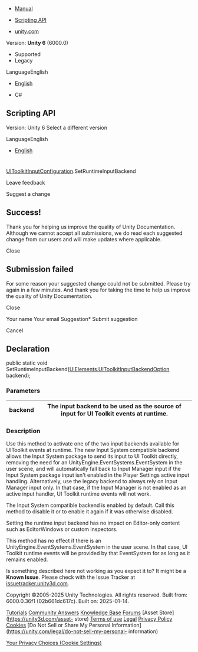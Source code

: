 [ ]()

  * [Manual](../Manual/index.html)
  * [Scripting API](../ScriptReference/index.html)

  * [unity.com](https://unity.com/)

Version: **Unity 6** (6000.0)

  * Supported
  * Legacy

LanguageEnglish

  * [English]()

  * C#

[ ](https://docs.unity3d.com)

## Scripting API

Version: Unity 6 Select a different version

LanguageEnglish

  * [English]()

#
[UIToolkitInputConfiguration](UIElements.UIToolkitInputConfiguration.html).SetRuntimeInputBackend

Leave feedback

Suggest a change

## Success!

Thank you for helping us improve the quality of Unity Documentation. Although
we cannot accept all submissions, we do read each suggested change from our
users and will make updates where applicable.

Close

## Submission failed

For some reason your suggested change could not be submitted. Please <a>try
again</a> in a few minutes. And thank you for taking the time to help us
improve the quality of Unity Documentation.

Close

Your name Your email Suggestion* Submit suggestion

Cancel

[ ]()

## Declaration

public static void
SetRuntimeInputBackend([UIElements.UIToolkitInputBackendOption](UIElements.UIToolkitInputBackendOption.html)
backend);

### Parameters

backend |  The input backend to be used as the source of input for UI Toolkit events at runtime.   
---|---  
  
### Description

Use this method to activate one of the two input backends available for
UIToolkit events at runtime. The new Input System compatible backend allows
the Input System package to send its input to UI Toolkit directly, removing
the need for an UnityEngine.EventSystems.EventSystem in the user scene, and
will automatically fall back to Input Manager input if the Input System
package input isn't enabled in the Player Settings active input handling.
Alternatively, use the legacy backend to always rely on Input Manager input
only. In that case, if the Input Manager is not enabled as an active input
handler, UI Toolkit runtime events will not work.

The Input System compatible backend is enabled by default. Call this method to
disable it or to enable it again if it was otherwise disabled.  
  
Setting the runtime input backend has no impact on Editor-only content such as
EditorWindows or custom inspectors.  
  
This method has no effect if there is an UnityEngine.EventSystems.EventSystem
in the user scene. In that case, UI Toolkit runtime events will be provided by
that EventSystem for as long as it remains enabled.

Is something described here not working as you expect it to? It might be a
**Known Issue**. Please check with the Issue Tracker at
[issuetracker.unity3d.com](https://issuetracker.unity3d.com).

Copyright ©2005-2025 Unity Technologies. All rights reserved. Built from:
6000.0.36f1 (02b661dc617c). Built on: 2025-01-14.

[Tutorials](https://unity3d.com/learn) [Community
Answers](https://answers.unity3d.com) [Knowledge
Base](https://support.unity3d.com/hc/en-us)
[Forums](https://forum.unity3d.com) [Asset Store](https://unity3d.com/asset-
store) [Terms of use](https://docs.unity3d.com/Manual/TermsOfUse.html)
[Legal](https://unity.com/legal) [Privacy
Policy](https://unity.com/legal/privacy-policy)
[Cookies](https://unity.com/legal/cookie-policy) [Do Not Sell or Share My
Personal Information](https://unity.com/legal/do-not-sell-my-personal-
information)

[Your Privacy Choices (Cookie Settings)](javascript:void\(0\);)

